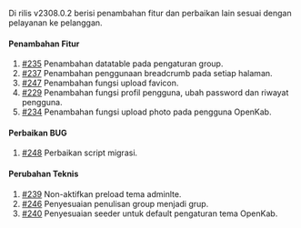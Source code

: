 Di rilis v2308.0.2 berisi penambahan fitur dan perbaikan lain sesuai dengan pelayanan ke pelanggan.

#### Penambahan Fitur

1. [#235](https://github.com/OpenSID/OpenKab/issues/235) Penambahan datatable pada pengaturan group.
2. [#237](https://github.com/OpenSID/OpenKab/issues/237) Penambahan penggunaan breadcrumb pada setiap halaman.
3. [#247](https://github.com/OpenSID/OpenKab/issues/247) Penambahan fungsi upload favicon.
4. [#229](https://github.com/OpenSID/OpenKab/issues/229) Penambahan fungsi profil pengguna, ubah password dan riwayat pengguna.
5. [#234](https://github.com/OpenSID/OpenKab/issues/234) Penambahan fungsi upload photo pada pengguna OpenKab.

#### Perbaikan BUG
1. [#248](https://github.com/OpenSID/OpenKab/issues/248) Perbaikan script migrasi.

#### Perubahan Teknis

1. [#239](https://github.com/OpenSID/OpenKab/issues/239) Non-aktifkan preload tema adminlte.
2. [#246](https://github.com/OpenSID/OpenKab/issues/246) Penyesuaian penulisan group menjadi grup.
3. [#240](https://github.com/OpenSID/OpenKab/issues/240) Penyesuaian seeder untuk default pengaturan tema OpenKab.
